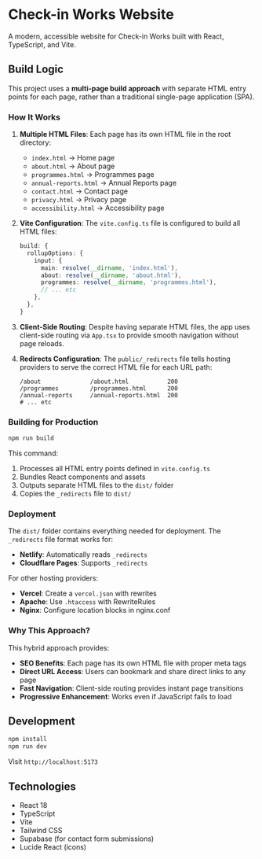 # Check-in Works Website

A modern, accessible website for Check-in Works built with React, TypeScript, and Vite.

## Build Logic

This project uses a **multi-page build approach** with separate HTML entry points for each page, rather than a traditional single-page application (SPA).

### How It Works

1. **Multiple HTML Files**: Each page has its own HTML file in the root directory:
   - `index.html` → Home page
   - `about.html` → About page
   - `programmes.html` → Programmes page
   - `annual-reports.html` → Annual Reports page
   - `contact.html` → Contact page
   - `privacy.html` → Privacy page
   - `accessibility.html` → Accessibility page

2. **Vite Configuration**: The `vite.config.ts` file is configured to build all HTML files:
   ```typescript
   build: {
     rollupOptions: {
       input: {
         main: resolve(__dirname, 'index.html'),
         about: resolve(__dirname, 'about.html'),
         programmes: resolve(__dirname, 'programmes.html'),
         // ... etc
       },
     },
   }
   ```

3. **Client-Side Routing**: Despite having separate HTML files, the app uses client-side routing via `App.tsx` to provide smooth navigation without page reloads.

4. **Redirects Configuration**: The `public/_redirects` file tells hosting providers to serve the correct HTML file for each URL path:
   ```
   /about              /about.html           200
   /programmes         /programmes.html      200
   /annual-reports     /annual-reports.html  200
   # ... etc
   ```

### Building for Production

```bash
npm run build
```

This command:
1. Processes all HTML entry points defined in `vite.config.ts`
2. Bundles React components and assets
3. Outputs separate HTML files to the `dist/` folder
4. Copies the `_redirects` file to `dist/`

### Deployment

The `dist/` folder contains everything needed for deployment. The `_redirects` file format works for:
- **Netlify**: Automatically reads `_redirects`
- **Cloudflare Pages**: Supports `_redirects`

For other hosting providers:
- **Vercel**: Create a `vercel.json` with rewrites
- **Apache**: Use `.htaccess` with RewriteRules
- **Nginx**: Configure location blocks in nginx.conf

### Why This Approach?

This hybrid approach provides:
- **SEO Benefits**: Each page has its own HTML file with proper meta tags
- **Direct URL Access**: Users can bookmark and share direct links to any page
- **Fast Navigation**: Client-side routing provides instant page transitions
- **Progressive Enhancement**: Works even if JavaScript fails to load

## Development

```bash
npm install
npm run dev
```

Visit `http://localhost:5173`

## Technologies

- React 18
- TypeScript
- Vite
- Tailwind CSS
- Supabase (for contact form submissions)
- Lucide React (icons)
